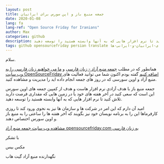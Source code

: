 ```yaml
---
layout: post
title: جمعه منبع باز و اپن سورس برای ایرانیان
date: 2020-01-08
lang: fa
lang-ref: "Open Source Friday for Iranians"
author: Max
categories: github
description: جمعه منبع باز با هدف آزادی نرم افزار هاست و هدف از کمپین جمعه های اوپن سورس این است که سعی کنید در آخر هفته های خود یا در زمین هایی که مقداری فرصت دارید تلاش کنید تا نرم افزار هایی که به آنها وابسته هستید را توسعه دهید.
tags: github opensourcefriday persian translate جمعه-منبع-باز-چیست جمعه-اوپن-سورس-چه-فایده-ای-دارد جمعه-اوپن-سورس-در-ایران اوپن-سورس-فرایدی-اینبار-از-فارسی-زبانان-حمایت-می-کند زبان-فارسی-در-وب-سایت-کمپین-جمعه-منبع-باز-و-اوپن-سورس-رونمایی-شد آیا-گیت-هاب-با-ایرانیان-مشکل-دارد فعالیت-های-گیت-هاب-و-جمعه-منبع-باز-برای-ایرانیان-و-ایرانی-ها
---
```


سلام.

همانطور که در مطلب [جمعه منبع آزاد - زبان فارسی](https://maxbase.org/2020/01/02/github/fa-open-source-friday-persian/) و [ما می خواهیم زبان فارسی را به وب سایت OpenSourceFriday اضافه کنیم](https://maxbase.org/2020/01/01/github/fa-open-source-friday-persian/) گفته بودم اکنون شما می توانید فعالیت های منبع آزاد و اوپن سورسی که در روز های جمعه انجام داده اید را مدیریت و مشاهده کنید.


جمعه منبع باز با هدف آزادی نرم افزار هاست و هدف از کمپین جمعه های اوپن سورس این است که سعی کنید در آخر هفته های خود یا در زمین هایی که مقداری فرصت دارید تلاش کنید تا نرم افزار هایی که به آنها وابسته هستید را توسعه دهید.

امید آن دارم که این امر در شرکت ها و سازمان ها نیز به نحوی ورود کند تا روزی کارفرماها این را به برنامه نویسان خود نیز بگویند که آخر هفته ها را ساعتی را به منبع باز و اوپن سورس اختصاص دهند.

[مشاهده وب سایت جمعه منبع آزاد opensourcefriday.com به زبان فارسی](https://opensourcefriday.com/?locale=fa)

با تشکر

مکس بیس

نگهدارنده منبع آزاد گیت هاب
